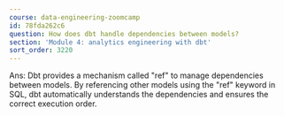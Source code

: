 ```yaml
---
course: data-engineering-zoomcamp
id: 78fda262c6
question: How does dbt handle dependencies between models?
section: 'Module 4: analytics engineering with dbt'
sort_order: 3220
---
```


Ans: Dbt provides a mechanism called "ref" to manage dependencies between models. By referencing other models using the "ref" keyword in SQL, dbt automatically understands the dependencies and ensures the correct execution order.

